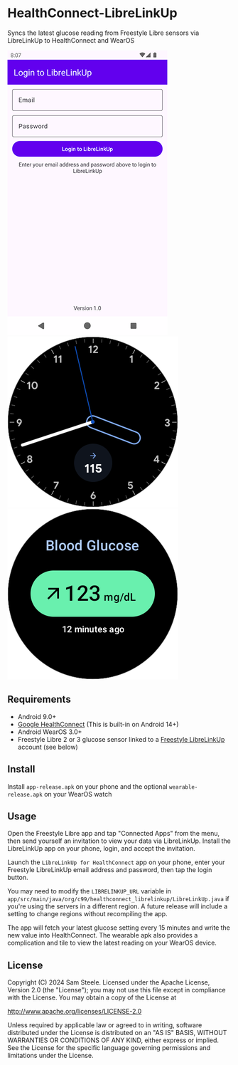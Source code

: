 <!--
 Copyright 2024 Sam Steele
 
 Licensed under the Apache License, Version 2.0 (the "License");
 you may not use this file except in compliance with the License.
 You may obtain a copy of the License at
 
     http://www.apache.org/licenses/LICENSE-2.0
 
 Unless required by applicable law or agreed to in writing, software
 distributed under the License is distributed on an "AS IS" BASIS,
 WITHOUT WARRANTIES OR CONDITIONS OF ANY KIND, either express or implied.
 See the License for the specific language governing permissions and
 limitations under the License.
-->

# HealthConnect-LibreLinkUp

Syncs the latest glucose reading from Freestyle Libre sensors via LibreLinkUp to HealthConnect and WearOS

![App Screenshot](app.png)
![Complication Screenshot](complication.png)
![Tile Screenshot](wearable/src/main/res/drawable-round/tile_preview.png)

## Requirements

 * Android 9.0+
 * [Google HealthConnect](https://play.google.com/store/apps/details?id=com.google.android.apps.healthdata) (This is built-in on Android 14+)
 * Android WearOS 3.0+
 * Freestyle Libre 2 or 3 glucose sensor linked to a [Freestyle LibreLinkUp](https://librelinkup.com/) account (see below)

## Install

Install `app-release.apk` on your phone and the optional `wearable-release.apk` on your WearOS watch

## Usage

Open the Freestyle Libre app and tap "Connected Apps" from the menu, then send yourself an invitation to view your data via LibreLinkUp.  Install the LibreLinkUp app on your phone, login, and accept the invitation.

Launch the `LibreLinkUp for HealthConnect` app on your phone, enter your Freestyle LibreLinkUp email address and password, then tap the login button.

You may need to modify the `LIBRELINKUP_URL` variable in `app/src/main/java/org/c99/healthconnect_librelinkup/LibreLinkUp.java` if you're using the servers in a different region.  A future release will include a setting to change regions without recompiling the app.

The app will fetch your latest glucose setting every 15 minutes and write the new value into HealthConnect.
The wearable apk also provides a complication and tile to view the latest reading on your WearOS device.

## License

Copyright (C) 2024 Sam Steele. Licensed under the Apache License, Version 2.0 (the "License"); you may not use this file except in compliance with the License. You may obtain a copy of the License at

http://www.apache.org/licenses/LICENSE-2.0

Unless required by applicable law or agreed to in writing, software distributed under the License is distributed on an "AS IS" BASIS, WITHOUT WARRANTIES OR CONDITIONS OF ANY KIND, either express or implied. See the License for the specific language governing permissions and limitations under the License.